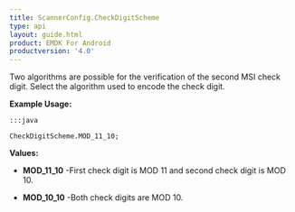 ```yaml
---
title: ScannerConfig.CheckDigitScheme
type: api
layout: guide.html
product: EMDK For Android
productversion: '4.0'
---
```



Two algorithms are possible for the verification of the second MSI check
 digit. Select the algorithm used to encode the check digit.
 
 

**Example Usage:**
	
	:::java
	
	CheckDigitScheme.MOD_11_10;
	


**Values:**

* **MOD_11_10** -First check digit is MOD 11 and second check digit is MOD 10.

* **MOD_10_10** -Both check digits are MOD 10.









